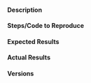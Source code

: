 #### Description
<!-- Describe your issue here.-->

#### Steps/Code to Reproduce
<!-- Please provide a **minimal** highlighted code example for
reproduction. (See
https://help.github.com/articles/creating-and-highlighting-code-blocks/
for code blocks highlighting, and https://stackoverflow.com/help/mcve
for what is a minimal reproducible code.)

Example:
```python
from metric_learn import NCA
from sklearn.datasets import make_classification
from sklearn.utils import check_random_state

X, y = make_classification(random_state=0)
nca = NCA()
nca.fit(X, y)
```
If the code is too long, feel free to put it in a public gist and link
it in the issue: https://gist.github.com
-->

#### Expected Results
<!-- Example: No error is thrown. Please paste or describe the expected results.-->

#### Actual Results
<!-- Please paste or specifically describe the actual output or traceback. You 
can use ```ptb for python traceback formatting-->

#### Versions
<!-- Please run the following snippet and paste the output below.

import platform; print(platform.platform())
import sys; print("Python", sys.version)
import numpy; print("NumPy", numpy.__version__)
import scipy; print("SciPy", scipy.__version__)
import sklearn; print("Scikit-Learn", sklearn.__version__)
import metric_learn; print("metric_learn", metric_learn.__version__)

(If the last statement returns "AttributeError: 'module' object has no attribute '__version__'", you can instead run this in a terminal:
$ pip show metric_learn | grep Version
)
-->
<!-- Thanks for contributing! -->
